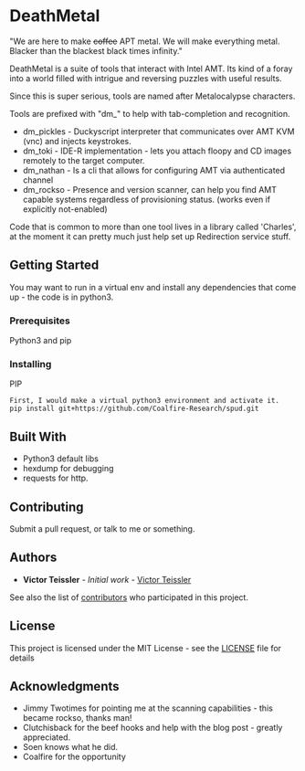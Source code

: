 # DeathMetal

"We are here to make ~~coffee~~ APT metal. We will make everything metal. Blacker than the blackest black times infinity."

DeathMetal is a suite of tools that interact with Intel AMT. Its kind of a foray into a world filled with intrigue and reversing puzzles with useful results.

Since this is super serious, tools are named after Metalocalypse characters.

Tools are prefixed with "dm_" to help with tab-completion and recognition.
* dm_pickles - Duckyscript interpreter that communicates over AMT KVM (vnc) and injects keystrokes. 
* dm_toki    - IDE-R implementation - lets you attach floopy and CD images remotely to the target computer.
* dm_nathan  - Is a cli that allows for configuring AMT via authenticated channel
* dm_rockso  - Presence and version scanner, can help you find AMT capable systems regardless of provisioning status. (works even if explicitly not-enabled)

Code that is common to more than one tool lives in a library called 'Charles', at the moment it can pretty much just help set up Redirection service stuff.

## Getting Started

You may want to run in a virtual env and install any dependencies that come up - the code is in python3.

### Prerequisites

Python3 and pip

### Installing

PIP

```
First, I would make a virtual python3 environment and activate it.
pip install git+https://github.com/Coalfire-Research/spud.git
```

## Built With
* Python3 default libs
* hexdump for debugging
* requests for http.

## Contributing
Submit a pull request, or talk to me or something.

## Authors

* **Victor Teissler** - *Initial work* - [Victor Teissler](https://github.com/Victor-Teissler)

See also the list of [contributors](https://github.com/Coalfire-Research/Spud/contributors) who participated in this project.

## License

This project is licensed under the MIT License - see the [LICENSE](LICENSE) file for details

## Acknowledgments

* Jimmy Twotimes for pointing me at the scanning capabilities - this became rockso, thanks man!
* Clutchisback for the beef hooks and help with the blog post - greatly appreciated.
* Soen knows what he did.
* Coalfire for the opportunity
